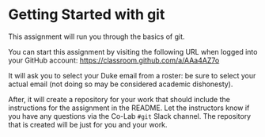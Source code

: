 # Getting Started with git
This assignment will run you through the basics of git. 

You can start this assignment by visiting the following URL when logged into
your GitHub account: https://classroom.github.com/a/AAa4AZ7o

It will ask you to select your Duke email from a roster: be sure to select your
actual email (not doing so may be considered academic dishonesty). 

After, it will create a repository for your work that should include the
instructions for the assignment in the README. Let the instructors know if you
have any questions via the Co-Lab `#git` Slack channel. The repository that is
created will be just for you and your work. 
